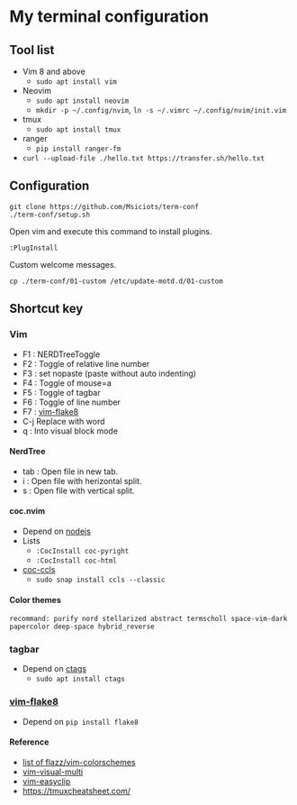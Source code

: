 # My terminal configuration
## Tool list
- Vim 8 and above
    - `sudo apt install vim`
- Neovim
    - `sudo apt install neovim`
    - `mkdir -p ~/.config/nvim`, `ln -s ~/.vimrc ~/.config/nvim/init.vim`
- tmux
    - `sudo apt install tmux`
- ranger
    - `pip install ranger-fm`
- `curl --upload-file ./hello.txt https://transfer.sh/hello.txt`
## Configuration

```
git clone https://github.com/Msiciots/term-conf
./term-conf/setup.sh
```
Open vim and execute this command to install plugins.
```
:PlugInstall
```
Custom welcome messages.
```
cp ./term-conf/01-custom /etc/update-motd.d/01-custom
```
## Shortcut key
### Vim
- F1 : NERDTreeToggle
- F2 : Toggle of relative line number 
- F3 : set nopaste (paste without auto indenting)
- F4 : Toggle of mouse=a
- F5 : Toggle of tagbar
- F6 : Toggle of line number
- F7 : [vim-flake8](https://github.com/nvie/vim-flake8)
- C-j Replace with word
- q : Into visual block mode
#### NerdTree
- tab : Open file in new tab.
- i : Open file with herizontal split.
- s : Open file with vertical split.
#### coc.nvim
- Depend on [nodejs](https://nodejs.org/)
- Lists
    - `:CocInstall coc-pyright`
    - `:CocInstall coc-html`
- [coc-ccls](https://github.com/Maxattax97/coc-ccls)
    - `sudo snap install ccls --classic`
#### Color themes
    recommand: purify nord stellarized abstract termscholl space-vim-dark papercolor deep-space hybrid_reverse
### tagbar
- Depend on [ctags](https://github.com/universal-ctags/ctags)
    - `sudo apt install ctags`
### [vim-flake8](https://github.com/nvie/vim-flake8)
- Depend on `pip install flake8`
#### Reference
- [list of flazz/vim-colorschemes](https://github.com/flazz/vim-colorschemes/tree/master/colors)
- [vim-visual-multi](https://github.com/mg979/vim-visual-multi)
- [vim-easyclip](https://github.com/svermeulen/vim-easyclip)
- https://tmuxcheatsheet.com/
